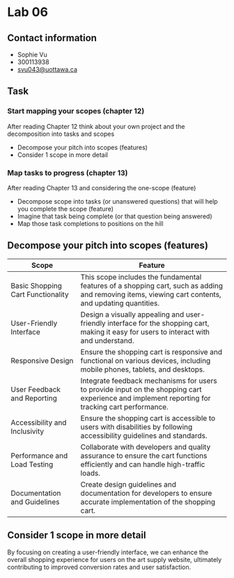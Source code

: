 # Lab 06
## Contact information

* Sophie Vu
* 300113938
* svu043@uottawa.ca

## Task

### Start mapping your scopes (chapter 12)

After reading Chapter 12 think about your own project and the decomposition into tasks and scopes
* Decompose your pitch into scopes (features)
* Consider 1 scope in more detail

### Map tasks to progress (chapter 13)

After reading Chapter 13 and considering the one-scope (feature)
* Decompose scope into tasks (or unanswered questions) that will help you complete the scope (feature)
* Imagine that task being complete (or that question being answered)
* Map those task completions to positions on the hill

## Decompose your pitch into scopes (features)
| Scope    | Feature |
| -------- | ------- |
| Basic Shopping Cart Functionality | This scope includes the fundamental features of a shopping cart, such as adding and removing items, viewing cart contents, and updating quantities. |
| User-Friendly Interface | Design a visually appealing and user-friendly interface for the shopping cart, making it easy for users to interact with and understand. |
| Responsive Design | Ensure the shopping cart is responsive and functional on various devices, including mobile phones, tablets, and desktops. |
| User Feedback and Reporting | Integrate feedback mechanisms for users to provide input on the shopping cart experience and implement reporting for tracking cart performance. |
| Accessibility and Inclusivity | Ensure the shopping cart is accessible to users with disabilities by following accessibility guidelines and standards. |
| Performance and Load Testing | Collaborate with developers and quality assurance to ensure the cart functions efficiently and can handle high-traffic loads. |
| Documentation and Guidelines | Create design guidelines and documentation for developers to ensure accurate implementation of the shopping cart. |

## Consider 1 scope in more detail
By focusing on creating a user-friendly interface, we can enhance the overall shopping experience for users on the art supply website, ultimately contributing to improved conversion rates and user satisfaction.
